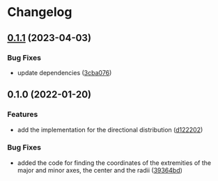 # Changelog

## [0.1.1](https://github.com/mljs/directional-distribution/compare/v0.1.0...v0.1.1) (2023-04-03)


### Bug Fixes

* update dependencies ([3cba076](https://github.com/mljs/directional-distribution/commit/3cba0767b4bedfca20663f947aeb8affaf847be9))

## 0.1.0 (2022-01-20)


### Features

* add the implementation for the directional distribution ([d122202](https://www.github.com/mljs/directional-distribution/commit/d122202e092cb912ffd40ff6e15619bb1882f24b))


### Bug Fixes

* added the code for finding the coordinates of the extremities of the major and minor axes, the center and the radii ([39364bd](https://www.github.com/mljs/directional-distribution/commit/39364bd392b299bbc9b59454a342086f816a1588))
